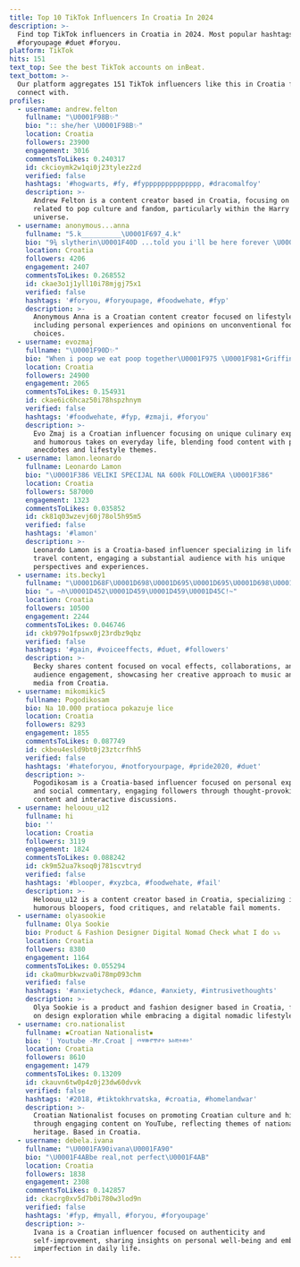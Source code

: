 ```yaml
---
title: Top 10 TikTok Influencers In Croatia In 2024
description: >-
  Find top TikTok influencers in Croatia in 2024. Most popular hashtags: #fyp
  #foryoupage #duet #foryou.
platform: TikTok
hits: 151
text_top: See the best TikTok accounts on inBeat.
text_bottom: >-
  Our platform aggregates 151 TikTok influencers like this in Croatia for you to
  connect with.
profiles:
  - username: andrew.felton
    fullname: "\U0001F98B✨"
    bio: ":: she/her \U0001F98B✨"
    location: Croatia
    followers: 23900
    engagement: 3016
    commentsToLikes: 0.240317
    id: ckcioymk2w1qi0j23tylez2zd
    verified: false
    hashtags: '#hogwarts, #fy, #fypppppppppppppp, #dracomalfoy'
    description: >-
      Andrew Felton is a content creator based in Croatia, focusing on themes
      related to pop culture and fandom, particularly within the Harry Potter
      universe.
  - username: anonymous...anna
    fullname: "5.k__________\U0001F697_4.k"
    bio: "9¾ slytherin\U0001F40D ...told you i'll be here forever \U0001F1ED\U0001F1F7"
    location: Croatia
    followers: 4206
    engagement: 2407
    commentsToLikes: 0.268552
    id: ckae3o1j1yll10i78mjgj75x1
    verified: false
    hashtags: '#foryou, #foryoupage, #foodwehate, #fyp'
    description: >-
      Anonymous Anna is a Croatian content creator focused on lifestyle themes,
      including personal experiences and opinions on unconventional food
      choices.
  - username: evozmaj
    fullname: "\U0001F90D✨"
    bio: "When i poop we eat poop together\U0001F975 \U0001F981•Griffindor•\U0001F90D ✨Bedzavin na aparatima✨ \U0001F416\U0001F4A8"
    location: Croatia
    followers: 24900
    engagement: 2065
    commentsToLikes: 0.154931
    id: ckae6ic6hcaz50i78hspzhnym
    verified: false
    hashtags: '#foodwehate, #fyp, #zmaji, #foryou'
    description: >-
      Evo Zmaj is a Croatian influencer focusing on unique culinary experiences
      and humorous takes on everyday life, blending food content with personal
      anecdotes and lifestyle themes.
  - username: lamon.leonardo
    fullname: Leonardo Lamon
    bio: "\U0001F386 VELIKI SPECIJAL NA 600k FOLLOWERA \U0001F386"
    location: Croatia
    followers: 587000
    engagement: 1323
    commentsToLikes: 0.035852
    id: ck81q03wzevj60j78ol5h95m5
    verified: false
    hashtags: '#lamon'
    description: >-
      Leonardo Lamon is a Croatia-based influencer specializing in lifestyle and
      travel content, engaging a substantial audience with his unique
      perspectives and experiences.
  - username: its.becky1
    fullname: "\U0001D68F\U0001D698\U0001D695\U0001D695\U0001D698\U0001D6A0\U0001D692\U0001D697\U0001D690 \U0001D68B\U0001D68A\U0001D68C\U0001D694!"
    bio: "☕︎ ~ℎ\U0001D452\U0001D459\U0001D459\U0001D45C!~"
    location: Croatia
    followers: 10500
    engagement: 2244
    commentsToLikes: 0.046746
    id: ckb979o1fpswx0j23rdbz9qbz
    verified: false
    hashtags: '#gain, #voiceeffects, #duet, #followers'
    description: >-
      Becky shares content focused on vocal effects, collaborations, and
      audience engagement, showcasing her creative approach to music and social
      media from Croatia.
  - username: mikomikic5
    fullname: Pogodikosam
    bio: Na 10.000 pratioca pokazuje lice
    location: Croatia
    followers: 8293
    engagement: 1855
    commentsToLikes: 0.087749
    id: ckbeu4esld9bt0j23ztcrfhh5
    verified: false
    hashtags: '#hateforyou, #notforyourpage, #pride2020, #duet'
    description: >-
      Pogodikosam is a Croatia-based influencer focused on personal expression
      and social commentary, engaging followers through thought-provoking
      content and interactive discussions.
  - username: heloouu_u12
    fullname: hi
    bio: ''
    location: Croatia
    followers: 3119
    engagement: 1824
    commentsToLikes: 0.088242
    id: ck9m52ua7ksoq0j781scvtryd
    verified: false
    hashtags: '#blooper, #xyzbca, #foodwehate, #fail'
    description: >-
      Heloouu_u12 is a content creator based in Croatia, specializing in
      humorous bloopers, food critiques, and relatable fail moments.
  - username: olyasookie
    fullname: Olya Sookie
    bio: Product & Fashion Designer Digital Nomad Check what I do ⤵️⤵️
    location: Croatia
    followers: 8380
    engagement: 1164
    commentsToLikes: 0.055294
    id: cka0murbkwzva0i78mp093chm
    verified: false
    hashtags: '#anxietycheck, #dance, #anxiety, #intrusivethoughts'
    description: >-
      Olya Sookie is a product and fashion designer based in Croatia, focusing
      on design exploration while embracing a digital nomadic lifestyle.
  - username: cro.nationalist
    fullname: ▪︎Croatian Nationalist▪︎
    bio: '| Youtube -Mr.Croat | ⰴⱍⱆⱂⰹⱀⰰ ⰳⱃⰱⰰⱏⰰ'
    location: Croatia
    followers: 8610
    engagement: 1479
    commentsToLikes: 0.13209
    id: ckauvn6tw0p4z0j23dw60dvvk
    verified: false
    hashtags: '#2018, #tiktokhrvatska, #croatia, #homelandwar'
    description: >-
      Croatian Nationalist focuses on promoting Croatian culture and history
      through engaging content on YouTube, reflecting themes of nationalism and
      heritage. Based in Croatia.
  - username: debela.ivana
    fullname: "\U0001FA90ivana\U0001FA90"
    bio: "\U0001F4ABbe real,not perfect\U0001F4AB"
    location: Croatia
    followers: 1838
    engagement: 2308
    commentsToLikes: 0.142857
    id: ckacrg0xv5d7b0i780w3lod9n
    verified: false
    hashtags: '#fyp, #myall, #foryou, #foryoupage'
    description: >-
      Ivana is a Croatian influencer focused on authenticity and
      self-improvement, sharing insights on personal well-being and embracing
      imperfection in daily life.
---
```


